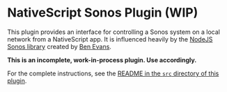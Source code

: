 # NativeScript Sonos Plugin (WIP)
This plugin provides an interface for controlling a Sonos system on a local network from a NativeScript app. It is influenced heavily by the [NodeJS Sonos library](https://github.com/bencevans/node-sonos) created by [Ben Evans](https://github.com/bencevans).

**This is an incomplete, work-in-process plugin. Use accordingly.**

For the complete instructions, see the [README in the `src` directory of this plugin](https://github.com/toddanglin/nativescript-sonos/tree/master/src).